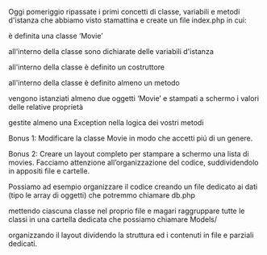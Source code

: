 Oggi pomeriggio ripassate i primi concetti di classe, variabili e metodi d'istanza che abbiamo visto stamattina e create un file index.php in cui:

è definita una classe ‘Movie’

all'interno della classe sono dichiarate delle variabili d'istanza

all'interno della classe è definito un costruttore

all'interno della classe è definito almeno un metodo

vengono istanziati almeno due oggetti ‘Movie’ e stampati a schermo i valori delle relative proprietà

gestite almeno una Exception nella logica dei vostri metodi

Bonus 1:
Modificare la classe Movie in modo che accetti piú di un genere.

Bonus 2:
Creare un layout completo per stampare a schermo una lista di movies.
Facciamo attenzione all’organizzazione del codice, suddividendolo in appositi file e cartelle. 

Possiamo ad esempio organizzare il codice
creando un file dedicato ai dati (tipo le array di oggetti) che potremmo chiamare db.php

mettendo ciascuna classe nel proprio file e magari raggruppare tutte le classi in una cartella dedicata che possiamo chiamare Models/

organizzando il layout dividendo la struttura ed i contenuti in file e parziali dedicati.
